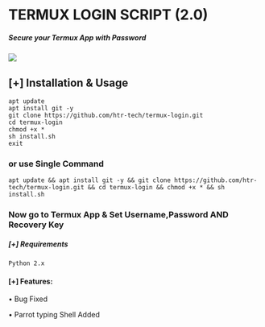 # TERMUX LOGIN SCRIPT (2.0)
##### Secure your Termux App with Password

<img src="https://i.ibb.co/1G42FbC/termux-login.png"> 

## [+] Installation & Usage
```
apt update
apt install git -y
git clone https://github.com/htr-tech/termux-login.git
cd termux-login
chmod +x *
sh install.sh
exit 
``` 
    
### or use Single Command
```
apt update && apt install git -y && git clone https://github.com/htr-tech/termux-login.git && cd termux-login && chmod +x * && sh install.sh
```
### Now go to Termux App & Set Username,Password AND Recovery Key

##### [+] Requirements
```Python 2.x```

#### [+] Features:
• Bug Fixed

• Parrot typing Shell Added
